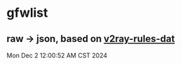 # gfwlist
## raw -> json, based on [v2ray-rules-dat](https://github.com/Loyalsoldier/v2ray-rules-dat)
Mon Dec  2 12:00:52 AM CST 2024

